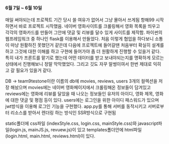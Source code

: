 #### 6월 7일 ~ 6월 10일
매일 써야되는데 프로젝트 기간 당시 쓸 여유가 없어서 그냥 몰아서 쓰게됨
항해99 시작하면서 바로 프로젝트 시작했음. 네이버 영화사이트를 크롤링해서 영화 목록을 띄우고 각각의 영화카드를 만들어 그안에 댓글 및 리뷰를 달수 있게 사이트를 제작함.
파이썬의 웹프레임워크 중 하나인 flask를 이용해서 만들었다. 
처음 이렇게 협업을 하다보니 소통이 마냥 원활하진 못했던거 같은데 다음에 프로젝트에 들어갈땐 처음부터 확실히 설계를 하고 그것에 대한 이해를 하고 구현에 들어가야 좀 더 원활하게 진행할 수 있을거 같다.
특히 내가 프론트를 맡기로 했는데 어떤 데이터를 받고 보내야되는지를 명확하게 모르는 상태에서 진행해보니 정말 막막했었다. 그리고 깃도 자꾸 말썽이여서 한번 제대로 익히고 갈 필요가 있을거 같다.

DB -> team9testone이란 이름의 db에 movies, reviews, users 3개의 컬렉션을 저장 해놨으며 movies에는 네이버 영화페이지에서 크롤링해온 정보들이 담겨있고 reviews에는 영화에 리뷰를 달았을 때
나오는 정보들인 유저의 아이디, 영화 제목, 영화에 대한 댓글 및 평점 등이 있다. users에는 로그인을 위한 아이디 패스워드가 있으며 jwt방식을 이용해 로그인 기능을 구현했다.
app.py를 통해 서버를 동작시키고 서버로부터 리소스를 받아서 렌더링 하는 방식인 SSR방식으로 구현됨 

static폴더에 css파일 (indexStyle.css, login.css, mainStyle.css)와 javascript파일(login.js, mainJS.js, revuew.js)이 있고 templates폴더안에 
html파일(login.html, main.html, reviews.html)이 있다.

